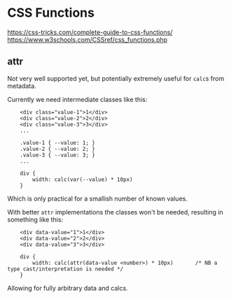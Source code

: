 CSS Functions
=============

https://css-tricks.com/complete-guide-to-css-functions/
https://www.w3schools.com/CSSref/css_functions.php




attr
----

Not very well supported yet, but potentially extremely useful for `calc`s from metadata.

Currently we need intermediate classes like this:
```
	<div class="value-1">1</div>
	<div class="value-2">2</div>
	<div class="value-3">3</div>
	...

	.value-1 { --value: 1; }
	.value-2 { --value: 2; }
	.value-3 { --value: 3; }
	...

	div {
		width: calc(var(--value) * 10px)
	}
```
Which is only practical for a smallish number of known values.

With better `attr` implementations the classes won't be needed, resulting in something like this:

```
	<div data-value="1">1</div>
	<div data-value="2">2</div>
	<div data-value="3">3</div>

	div {
		width: calc(attr(data-value <number>) * 10px)		/* NB a type cast/interpretation is needed */
	}

```
Allowing for fully arbitrary data and calcs.
